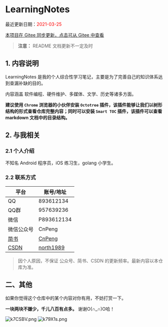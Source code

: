 # LearningNotes


最近更新日期：<font color="#ff0000">2021-03-25</font>

[本项目在 Gitee 同步更新，点击可从 Gitee 中查看](https://gitee.com/CnPeng_1/LearningNotes)

>**注意：** README 文档更新不一定及时

## 1. 内容说明

LearningNotes 是我的个人综合性学习笔记，主要是为了完善自己的知识体系达到查漏补缺的目的。

内容涵盖 软件编程、硬件维护、多媒体、文学、历史等诸多方面。

**建议使用 `Chrome` 浏览器的小伙伴安装 `Octotree` 插件，该插件能够让我们以树形结构的形式查看仓库完整内容；同时可以安装 `Smart TOC` 插件，该插件可以查看 markdown 文档中的目录结构。**


## 2. 与我相关

### 2.1 个人介绍

不知名 Android 程序员，iOS 练习生，golang 小学生。


### 2.2 联系方式

平台| 账号/地址
---|---
QQ | 893612134
QQ群 | 957639236
微信 | P893612134
微信公众号 | CnPeng
[简书](https://www.jianshu.com/u/414acf7abc2b) | [CnPeng](https://www.jianshu.com/u/414acf7abc2b)
[CSDN](http://blog.csdn.net/north1989) | [north1989](http://blog.csdn.net/north1989) 

> 因个人原因，不保证 公众号、简书、CSDN 的更新频率。最新内容以本仓库为准。


## 二、其他

如果你觉得这个仓库中的某个内容对你有用，不妨打赏一下。

**一块两块不嫌少，千儿八百有点多。** 谢谢O(∩_∩)O哈！

![k7CSBV.png](https://s2.ax1x.com/2019/02/28/k7CSBV.png)  ![k79X1s.png](https://s2.ax1x.com/2019/02/28/k79X1s.png)
 

